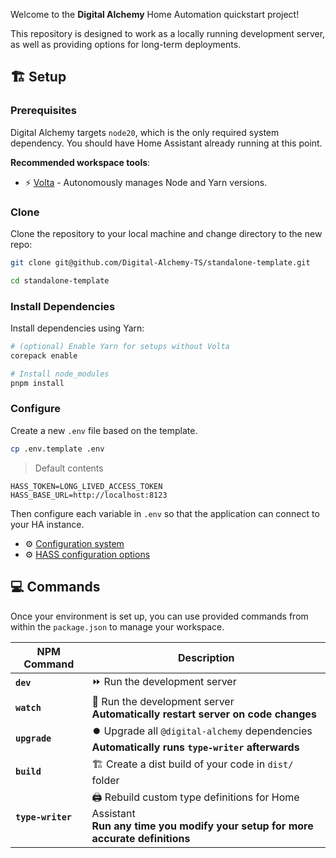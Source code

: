 Welcome to the **Digital Alchemy** Home Automation quickstart project!

This repository is designed to work as a locally running development server, as well as providing options for long-term deployments.

## 🏗️ Setup

### Prerequisites

Digital Alchemy targets `node20`, which is the only required system dependency.
You should have Home Assistant already running at this point.

**Recommended workspace tools**:

- ⚡ [Volta](https://volta.sh/) - Autonomously manages Node and Yarn versions.

### Clone

Clone the repository to your local machine and change directory to the new repo:

```bash
git clone git@github.com/Digital-Alchemy-TS/standalone-template.git

cd standalone-template
```

### Install Dependencies

Install dependencies using Yarn:

```bash
# (optional) Enable Yarn for setups without Volta
corepack enable

# Install node_modules
pnpm install
```

### Configure

Create a new `.env` file based on the template.

```bash
cp .env.template .env
```

> Default contents
```
HASS_TOKEN=LONG_LIVED_ACCESS_TOKEN
HASS_BASE_URL=http://localhost:8123
```

Then configure each variable in `.env` so that the application can connect to your HA instance.

- ⚙️ [Configuration system](/docs/core/configuration)
- ⚙️ [HASS configuration options](/docs/home-automation/hass/configuration)

## 💻 Commands

Once your environment is set up, you can use provided commands from within the `package.json` to manage your workspace.

| NPM Command | Description |
| ---- | ---- |
| **`dev`** | ⏩ Run the development server |
| **`watch`** | 👀 Run the development server<br />**Automatically restart server on code changes** |
| **`upgrade`** | ⏺️ Upgrade all `@digital-alchemy` dependencies<br />**Automatically runs `type-writer` afterwards** |
| **`build`** | 🏗️ Create a dist build of your code in `dist/` folder |
| **`type-writer`** | 🖨️ Rebuild custom type definitions for Home Assistant<br />**Run any time you modify your setup for more accurate definitions** |
